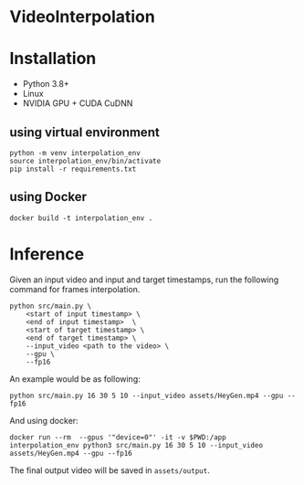# VideoInterpolation

# Installation

* Python 3.8+ 
* Linux
* NVIDIA GPU + CUDA CuDNN

## using virtual environment 

```
python -m venv interpolation_env
source interpolation_env/bin/activate
pip install -r requirements.txt
```

## using Docker

```
docker build -t interpolation_env .
```

# Inference 

Given an input video and input and target timestamps, run the following command for frames interpolation.

```
python src/main.py \
    <start of input timestamp> \
    <end of input timestamp>  \
    <start of target timestamp> \
    <end of target timestamp> \
    --input_video <path to the video> \
    --gpu \
    --fp16
```

An example would be as following: 
```
python src/main.py 16 30 5 10 --input_video assets/HeyGen.mp4 --gpu --fp16
```

And using docker:
``` 
docker run --rm  --gpus '"device=0"' -it -v $PWD:/app interpolation_env python3 src/main.py 16 30 5 10 --input_video assets/HeyGen.mp4 --gpu --fp16
```

The final output video will be saved in `assets/output`.